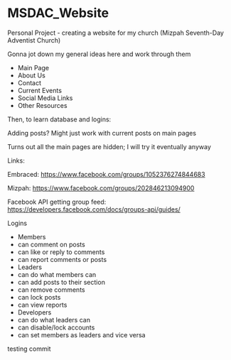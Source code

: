 # MSDAC_Website
Personal Project - creating a website for my church (Mizpah Seventh-Day Adventist Church)

Gonna jot down my general ideas here and work through them

- Main Page
- About Us
- Contact
- Current Events
- Social Media Links
- Other Resources

Then, to learn database and logins:

Adding posts? Might just work with current posts on main pages

Turns out all the main pages are hidden; I will try it eventually anyway

Links:

Embraced: https://www.facebook.com/groups/1052376274844683

Mizpah: https://www.facebook.com/groups/202846213094900

Facebook API getting group feed: https://developers.facebook.com/docs/groups-api/guides/

Logins
- Members
 - can comment on posts
 - can like or reply to comments
 - can report comments or posts
- Leaders
 - can do what members can
 - can add posts to their section
 - can remove comments
 - can lock posts
 - can view reports
- Developers
 - can do what leaders can
 - can disable/lock accounts
 - can set members as leaders and vice versa

testing commit